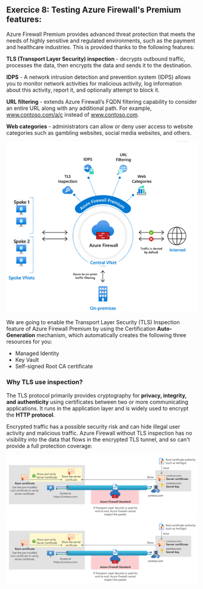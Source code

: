 ## Exercice 8: Testing Azure Firewall's Premium features: 

Azure Firewall Premium provides advanced threat protection that meets the needs of highly sensitive and regulated environments, such as the payment and healthcare industries.
This is provided thanks to the following features:

**TLS (Transport Layer Security) inspection** - decrypts outbound traffic, processes the data, then encrypts the data and sends it to the destination.

**IDPS** - A network intrusion detection and prevention system (IDPS) allows you to monitor network activities for malicious activity, log information about this activity, report it, and optionally attempt to block it.

**URL filtering** - extends Azure Firewall’s FQDN filtering capability to consider an entire URL along with any additional path. For example, www.contoso.com/a/c instead of www.contoso.com.

**Web categories** - administrators can allow or deny user access to website categories such as gambling websites, social media websites, and others.

<img src="Images\afw-premium-overview.png" width="600"> 	

We are going to enable the Transport Layer Security (TLS) Inspection feature of Azure Firewall Premium by using the Certification **Auto-Generation** mechanism, which automatically creates the following three resources for you:

- Managed Identity
- Key Vault
- Self-signed Root CA certificate

### Why TLS use inspection?

The TLS protocol primarily provides cryptography for **privacy, integrity, and authenticity** using certificates between two or more communicating applications. It runs in the application layer and is widely used to encrypt the **HTTP protocol**.

Encrypted traffic has a possible security risk and can hide illegal user activity and malicious traffic. Azure Firewall without TLS inspection has no visibility into the data that flows in the encrypted TLS tunnel, and so can't provide a full protection coverage: 

<img src="Images\afw-premium-without-TLS.png" width="600"> 	

<img src="Images\afw-premium-without-TLS.png" width="600"> 	
